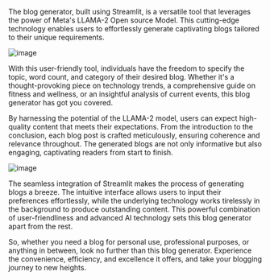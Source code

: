 The blog generator, built using Streamlit, is a versatile tool that leverages the power of Meta's LLAMA-2 Open source Model. This cutting-edge technology enables users to effortlessly generate captivating blogs tailored to their unique requirements.

![image](https://github.com/Fardeen16/Blog-Generator/assets/81024081/1521e3c9-26fe-4d72-a31c-d3394917b5e2)

With this user-friendly tool, individuals have the freedom to specify the topic, word count, and category of their desired blog. Whether it's a thought-provoking piece on technology trends, a comprehensive guide on fitness and wellness, or an insightful analysis of current events, this blog generator has got you covered.

By harnessing the potential of the LLAMA-2 model, users can expect high-quality content that meets their expectations. From the introduction to the conclusion, each blog post is crafted meticulously, ensuring coherence and relevance throughout. The generated blogs are not only informative but also engaging, captivating readers from start to finish.



![image](https://github.com/Fardeen16/Blog-Generator/assets/81024081/7d7fd8b4-ebed-4b91-8c45-431560591de5)



The seamless integration of Streamlit makes the process of generating blogs a breeze. The intuitive interface allows users to input their preferences effortlessly, while the underlying technology works tirelessly in the background to produce outstanding content. This powerful combination of user-friendliness and advanced AI technology sets this blog generator apart from the rest.

So, whether you need a blog for personal use, professional purposes, or anything in between, look no further than this blog generator. Experience the convenience, efficiency, and excellence it offers, and take your blogging journey to new heights.

